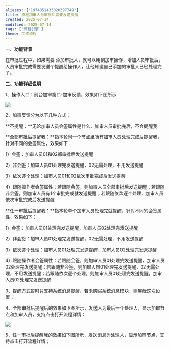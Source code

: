 ```yaml
---
aliases: ["1974851433020397749"]
title: 流程加审人员审批后需要发送提醒
created: 2025-07-14
modified: 2025-07-14
tags: ['流程引擎']
theme: 工作流程
---
```


一、**功能背景**

在审批过程中，如果需要 添加审批人，就可以用到加审操作，增加人员审批后，人员审批完成需要发送个提醒给操作人，让他知道自己添加的审批人已经处理完了。

**二、功能详细说明**

1、操作入口：前台加审窗口-加审反馈，效果如下图所示

![](https://myhelpdoc.oss-cn-heyuan.aliyuncs.com/mdimages/2d8272ea47a8432e10367688f4fc5f3c.jpg)

2、加审反馈分为以下几种方式：

**不提醒：**无论加审人员会签属性是什么，加审人员审批完后，不会提醒我

**全部审批后提醒我：**指本轮同一个节点里所有加审人员处理完成后提醒我，针对不同的会签属性，效果如下：

1）会签：加审人员01和02都审批后发送提醒

2）非会签：加审人员01处理完发送提醒，02无需处理，不用发送提醒

3）依次逐个处理：加审人员01和02依次审批完成后发送提醒

4）跟随操作者会签属性：若跟随会签，则加审人员全部审批后发送提醒；若跟随非会签，则加审人员有1个审批完成就发送提醒；若跟随依次逐个处理，加审人员依次审批完成后发送提醒

**任一审批后提醒我：**指本轮单个加审人员处理完就提醒，针对不同的会签属性，效果如下：

1）会签：加审人员01处理完发送提醒，加审人员02处理完发送提醒

2）非会签：加审人员01处理完发送提醒，02无需处理，不用发送提醒

3）依次逐个处理：加审人员01处理完发送提醒，加审人员02处理完发送提醒

4）跟随操作者会签属性：若跟随会签，则加审人员01处理完发送提醒，加审人员02处理完发送提醒；若跟随非会签，则加审人员01处理完发送提醒，02无需处理，不用发送提醒；若跟随依次逐个处理，则加审人员01处理完发送提醒，加审人员02处理完发送提醒

3、提醒方式暂时只支持系统消息提醒，若未购买系统消息模块，则屏蔽这块设置；

4、全部审批后提醒后的效果如下图所示，发送人为最后一个处理人，显示加审节点和加审人员，支持点击打开流程详情：

![](https://myhelpdoc.oss-cn-heyuan.aliyuncs.com/mdimages/7fe38804a68aead26ce967125c3856c5.jpg)

5、任一审批后提醒我的效果如下图所示，发送消息为处理人，显示加审节点，支持点击打开流程详情；

